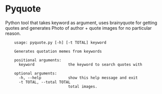 # Pyquote 

Python tool that takes keyword as argument, uses brainyquote for getting quotes and generates Photo of author + quote images for no particular reason.


        usage: pyquote.py [-h] [-t TOTAL] keyword

        Generates quotation memes from keywords

        positional arguments:
          keyword               the keyword to search quotes with

        optional arguments:
          -h, --help            show this help message and exit
          -t TOTAL, --total TOTAL
                                total images.

        